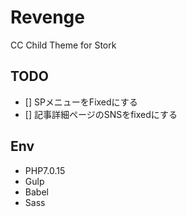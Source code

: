 # Revenge

CC Child Theme for Stork

## TODO

- [] SPメニューをFixedにする
- [] 記事詳細ページのSNSをfixedにする

## Env

- PHP7.0.15
- Gulp
- Babel
- Sass
